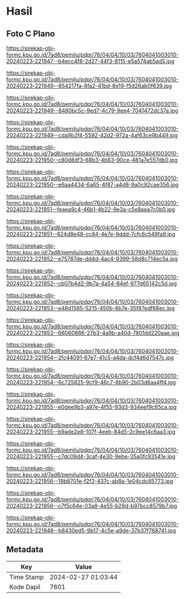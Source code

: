 # Hasil

## Foto C Plano

https://sirekap-obj-formc.kpu.go.id/7ad8/pemilu/pdpr/76/04/04/10/03/7604041003010-20240223-221947--b4ecc4f8-2d27-44f3-8115-e5a574ab5ad5.jpg

https://sirekap-obj-formc.kpu.go.id/7ad8/pemilu/pdpr/76/04/04/10/03/7604041003010-20240223-221949--854217fa-8fa2-41bd-8e19-f5d26ab0f639.jpg

https://sirekap-obj-formc.kpu.go.id/7ad8/pemilu/pdpr/76/04/04/10/03/7604041003010-20240223-221949--8480bc5c-9ed7-4c79-9ee4-7041472dc37a.jpg

https://sirekap-obj-formc.kpu.go.id/7ad8/pemilu/pdpr/76/04/04/10/03/7604041003010-20240223-221949--cda9b2f4-5592-42d2-972a-4af63ce9b449.jpg

https://sirekap-obj-formc.kpu.go.id/7ad8/pemilu/pdpr/76/04/04/10/03/7604041003010-20240223-221950--c80d8df3-68b3-4b63-90ce-481a7e557db0.jpg

https://sirekap-obj-formc.kpu.go.id/7ad8/pemilu/pdpr/76/04/04/10/03/7604041003010-20240223-221950--e6aa4434-6a65-4f87-a4d8-9a0c92cae356.jpg

https://sirekap-obj-formc.kpu.go.id/7ad8/pemilu/pdpr/76/04/04/10/03/7604041003010-20240223-221951--feaea9c4-46b1-4b22-9e3a-c5e8aea7c0b0.jpg

https://sirekap-obj-formc.kpu.go.id/7ad8/pemilu/pdpr/76/04/04/10/03/7604041003010-20240223-221951--824d8e48-cc84-4e7e-9ddd-7cfc6c549fa9.jpg

https://sirekap-obj-formc.kpu.go.id/7ad8/pemilu/pdpr/76/04/04/10/03/7604041003010-20240223-221952--e75787de-dd4d-4ac4-9399-58d8c714ec5a.jpg

https://sirekap-obj-formc.kpu.go.id/7ad8/pemilu/pdpr/76/04/04/10/03/7604041003010-20240223-221952--cb07b4d2-9b7a-4a54-84ef-977d65142c5d.jpg

https://sirekap-obj-formc.kpu.go.id/7ad8/pemilu/pdpr/76/04/04/10/03/7604041003010-20240223-221953--e48d1585-5215-450b-8b7e-35f87edf68ec.jpg

https://sirekap-obj-formc.kpu.go.id/7ad8/pemilu/pdpr/76/04/04/10/03/7604041003010-20240223-221953--66060866-27b3-4a9b-a40d-7801dd220aae.jpg

https://sirekap-obj-formc.kpu.go.id/7ad8/pemilu/pdpr/76/04/04/10/03/7604041003010-20240223-221954--2fc44091-67e7-41c5-a4da-dcf4d6d7547c.jpg

https://sirekap-obj-formc.kpu.go.id/7ad8/pemilu/pdpr/76/04/04/10/03/7604041003010-20240223-221954--6c725825-9cf9-46c7-8b90-2b03d6aa4ff4.jpg

https://sirekap-obj-formc.kpu.go.id/7ad8/pemilu/pdpr/76/04/04/10/03/7604041003010-20240223-221955--e0dee9b3-a97e-4f55-93d3-934eef9c65ca.jpg

https://sirekap-obj-formc.kpu.go.id/7ad8/pemilu/pdpr/76/04/04/10/03/7604041003010-20240223-221955--b9ade2e8-107f-4eeb-84d5-2c9ee14c6aa3.jpg

https://sirekap-obj-formc.kpu.go.id/7ad8/pemilu/pdpr/76/04/04/10/03/7604041003010-20240223-221955--c7dc09d4-3caf-4e30-9ebe-35a0fc93541e.jpg

https://sirekap-obj-formc.kpu.go.id/7ad8/pemilu/pdpr/76/04/04/10/03/7604041003010-20240223-221956--19b8701e-f2f2-437c-ab8a-1e04cdc85773.jpg

https://sirekap-obj-formc.kpu.go.id/7ad8/pemilu/pdpr/76/04/04/10/03/7604041003010-20240223-221956--c7f5c64e-03a8-4e55-b29d-b97bcc8579b7.jpg

https://sirekap-obj-formc.kpu.go.id/7ad8/pemilu/pdpr/76/04/04/10/03/7604041003010-20240223-221948--b8430ed5-9b17-4c5e-a9de-37b37f768741.jpg


## Metadata

| Key        | Value               |
| ---------- | ------------------- |
| Time Stamp | 2024-02-27 01:03:44 |
| Kode Dapil | 7601                |



